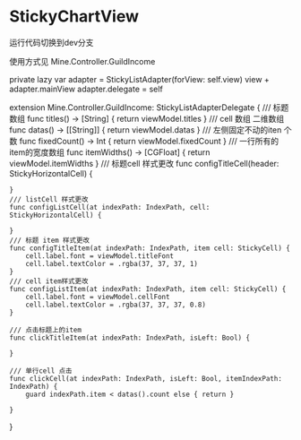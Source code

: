 # StickyChartView

运行代码切换到dev分支

使用方式见 Mine.Controller.GuildIncome

private lazy var adapter = StickyListAdapter(forView: self.view)
 view + adapter.mainView
 adapter.delegate = self


extension Mine.Controller.GuildIncome: StickyListAdapterDelegate {
    /// 标题数组
    func titles() -> [String] {
        return viewModel.titles
    }
    /// cell 数组 二维数组
    func datas() -> [[String]] {
        return viewModel.datas
    }
    /// 左侧固定不动的iten 个数
    func fixedCount() -> Int {
        return viewModel.fixedCount
    }
    /// 一行所有的item的宽度数组
    func itemWidths() -> [CGFloat] {
        return viewModel.itemWidths
    }
    /// 标题cell 样式更改
    func configTitleCell(header: StickyHorizontalCell) {
        
    }
    /// listCell 样式更改
    func configListCell(at indexPath: IndexPath, cell: StickyHorizontalCell) {
        
    }
    /// 标题 item 样式更改
    func configTitleItem(at indexPath: IndexPath, item cell: StickyCell) {
        cell.label.font = viewModel.titleFont
        cell.label.textColor = .rgba(37, 37, 37, 1)
    }
    /// cell item样式更改
    func configListItem(at indexPath: IndexPath, item cell: StickyCell) {
        cell.label.font = viewModel.cellFont
        cell.label.textColor = .rgba(37, 37, 37, 0.8)
    }
    
    /// 点击标题上的item
    func clickTitleItem(at indexPath: IndexPath, isLeft: Bool) {
        
    }
    
    /// 单行cell 点击
    func clickCell(at indexPath: IndexPath, isLeft: Bool, itemIndexPath: IndexPath) {
        guard indexPath.item < datas().count else { return }
        
    }
}
